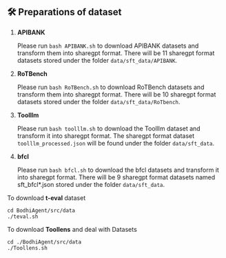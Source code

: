 ## 🛠️ Preparations of dataset
1. **APIBANK**

   Please run `bash APIBANK.sh` to download APIBANK datasets and transform them into sharegpt format. There will be 11 sharegpt format datasets stored under the folder `data/sft_data/APIBANK`.

2. **RoTBench**

   Please run `bash RoTBench.sh` to download RoTBench datasets and transform them into sharegpt format. There will be 10 sharegpt format datasets stored under the folder `data/sft_data/RoTbench`.

3. **Toolllm**

   Please run `bash toolllm.sh` to download the Toolllm dataset and transform it into sharegpt format. The sharegpt format dataset `toolllm_processed.json` will be found under the folder `data/sft_data`.

4. **bfcl**

   Please run `bash bfcl.sh` to download the bfcl datasets and transform it into sharegpt format. There will be 9 sharegpt format datasets named sft_bfcl*.json stored under the folder `data/sft_data`.



To download **t-eval** dataset

```
cd BodhiAgent/src/data
./teval.sh
```

 

To download **Toollens** and deal with Datasets
```
cd ./BodhiAgent/src/data
./Toollens.sh
```



